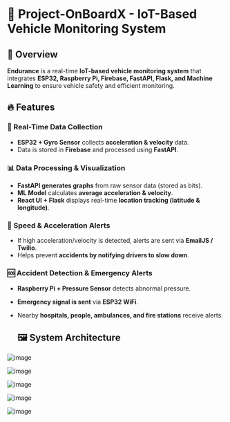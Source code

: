 # 🚗 Project-OnBoardX - IoT-Based Vehicle Monitoring System

## 📌 Overview
**Endurance** is a real-time **IoT-based vehicle monitoring system** that integrates **ESP32, Raspberry Pi, Firebase, FastAPI, Flask, and Machine Learning** to ensure vehicle safety and efficient monitoring.

## 🔥 Features
### 🚀 Real-Time Data Collection
- **ESP32 + Gyro Sensor** collects **acceleration & velocity** data.
- Data is stored in **Firebase** and processed using **FastAPI**.

### 📊 Data Processing & Visualization
- **FastAPI generates graphs** from raw sensor data (stored as bits).
- **ML Model** calculates **average acceleration & velocity**.
- **React UI + Flask** displays real-time **location tracking (latitude & longitude)**.

### 🚨 Speed & Acceleration Alerts
- If high acceleration/velocity is detected, alerts are sent via **EmailJS / Twilio**.
- Helps prevent **accidents by notifying drivers to slow down**.

### 🆘 Accident Detection & Emergency Alerts
- **Raspberry Pi + Pressure Sensor** detects abnormal pressure.
- **Emergency signal is sent** via **ESP32 WiFi**.
- Nearby **hospitals, people, ambulances, and fire stations** receive alerts.

  ## 🖼️ System Architecture

![image](https://github.com/user-attachments/assets/1e3662e7-e4ad-41bc-9e32-7be377db5413)

![image](https://github.com/user-attachments/assets/7c31d06d-b148-4bdb-8247-8574d5cefa87)

![image](https://github.com/user-attachments/assets/062290f0-99e1-4221-bb83-66f84acdf3d5)

![image](https://github.com/user-attachments/assets/85ce79d9-0794-4bd1-9f0a-fd9d642b124b)

![image](https://github.com/user-attachments/assets/af127a8f-e339-4e1e-a7db-7d4235ec2ae0)
